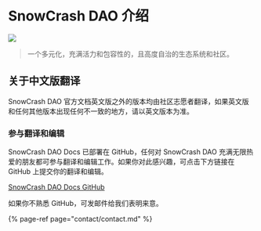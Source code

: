# SnowCrash DAO 介绍

![](https://img.snowcrash.finance/site/docs-snowcrash-finance/BinanceIsland-3.jpeg)

> 一个多元化，充满活力和包容性的，且高度自治的生态系统和社区。

## 关于中文版翻译

SnowCrash DAO 官方文档英文版之外的版本均由社区志愿者翻译，如果英文版和任何其他版本出现任何不一致的地方，请以英文版本为准。

### 参与翻译和编辑

SnowCrash DAO Docs 已部署在 GitHub，任何对 SnowCrash DAO 充满无限热爱的朋友都可参与翻译和编辑工作。如果你对此感兴趣，可点击下方链接在 GitHub 上提交你的翻译和编辑。

[SnowCrash DAO Docs GitHub](https://github.com/SnowCrashDAO/docs-snowcrash-finance-website)

如果你不熟悉 GitHub，可发邮件给我们表明来意。

{% page-ref page="contact/contact.md" %}

